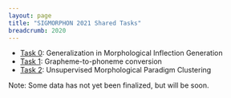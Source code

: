 ```yaml
---
layout: page
title: "SIGMORPHON 2021 Shared Tasks"
breadcrumb: 2020
---
```


- [Task 0](https://github.com/sigmorphon/2021Task0): Generalization in Morphological Inflection Generation
- [Task 1](https://github.com/sigmorphon/2021-task1): Grapheme-to-phoneme conversion
- [Task 2](https://github.com/sigmorphon/2021Task2): Unsupervised Morphological Paradigm Clustering

Note: Some data has not yet been finalized, but will be soon.
